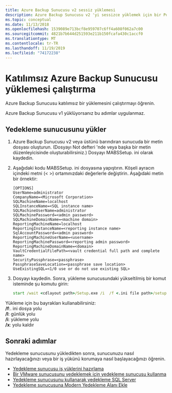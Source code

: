```yaml
---
title: Azure Backup Sunucusu v2 sessiz yüklemesi
description: Azure Backup Sunucusu v2 'yi sessizce yüklemek için bir PowerShell betiği kullanın. Bu tür bir yüklemeye katılımsız yükleme de denir.
ms.topic: conceptual
ms.date: 11/13/2018
ms.openlocfilehash: 1539089e713bcf8e959707c6ff4a608f062a7c00
ms.sourcegitcommit: 4821b7b644d251593e211b150fcafa430c1accf0
ms.translationtype: MT
ms.contentlocale: tr-TR
ms.lasthandoff: 11/19/2019
ms.locfileid: "74172238"
---
```

# <a name="run-an-unattended-installation-of-azure-backup-server"></a>Katılımsız Azure Backup Sunucusu yüklemesi çalıştırma

Azure Backup Sunucusu katılımsız bir yüklemesini çalıştırmayı öğrenin.

Azure Backup Sunucusu v1 yüklüyorsanız bu adımlar uygulanmaz.

## <a name="install-backup-server"></a>Yedekleme sunucusunu yükler

1. Azure Backup Sunucusu v2 veya üstünü barındıran sunucuda bir metin dosyası oluşturun. (Dosyayı Not defteri 'nde veya başka bir metin düzenleyicisinde oluşturabilirsiniz.) Dosyayı MABSSetup. ini olarak kaydedin.

2. Aşağıdaki kodu MABSSetup. ini dosyasına yapıştırın. Köşeli ayracın içindeki metni (\< \>) ortamınızdaki değerlerle değiştirin. Aşağıdaki metin bir örnektir:

   ```text
   [OPTIONS]
   UserName=administrator
   CompanyName=<Microsoft Corporation>
   SQLMachineName=localhost
   SQLInstanceName=<SQL instance name>
   SQLMachineUserName=administrator
   SQLMachinePassword=<admin password>
   SQLMachineDomainName=<machine domain>
   ReportingMachineName=localhost
   ReportingInstanceName=<reporting instance name>
   SqlAccountPassword=<admin password>
   ReportingMachineUserName=<username>
   ReportingMachinePassword=<reporting admin password>
   ReportingMachineDomainName=<domain>
   VaultCredentialFilePath=<vault credential full path and complete name>
   SecurityPassphrase=<passphrase>
   PassphraseSaveLocation=<passphrase save location>
   UseExistingSQL=<1/0 use or do not use existing SQL>
   ```

3. Dosyayı kaydedin. Sonra, yükleme sunucusundaki yükseltilmiş bir komut isteminde şu komutu girin:

   ```cmd
   start /wait <cdlayout path>/Setup.exe /i  /f <.ini file path>/setup.ini /L <log path>/setup.log
   ```

Yükleme için bu bayrakları kullanabilirsiniz:</br>
**/f**:. ini dosya yolu</br>
**/l**: günlük yolu</br>
**/i**: yükleme yolu</br>
**/x**: yolu kaldır</br>

## <a name="next-steps"></a>Sonraki adımlar

Yedekleme sunucusunu yükledikten sonra, sunucunuzu nasıl hazırlayacağınızı veya bir iş yükünü korumaya nasıl başlayacağınızı öğrenin.

- [Yedekleme sunucusu iş yüklerini hazırlama](backup-azure-microsoft-azure-backup.md)
- [Bir VMware sunucusunu yedeklemek için yedekleme sunucusu kullanma](backup-azure-backup-server-vmware.md)
- [Yedekleme sunucusunu kullanarak yedekleme SQL Server](backup-azure-sql-mabs.md)
- [Yedekleme sunucusuna Modern Yedekleme Alanı Ekle](backup-mabs-add-storage.md)
